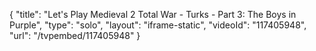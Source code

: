 {
    "title": "Let's Play Medieval 2 Total War - Turks - Part 3: The Boys in Purple",
    "type": "solo",
    "layout": "iframe-static",
    "videoId": "117405948",
    "url": "\/tvpembed\/117405948"
}
